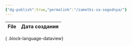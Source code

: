 ```yaml
---
{"dg-publish":true,"permalink":"/zametki-za-segodnya/"}
---
```


| File | Дата создания |
| ---- | ------------- |

{ .block-language-dataview}


